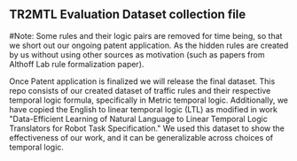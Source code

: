 ## TR2MTL Evaluation Dataset collection file
#Note: Some rules and their logic pairs are removed for time being, so that we short out our ongoing patent application. As the hidden rules are created by us without using other sources as motivation (such as papers from Althoff Lab rule formalization paper).

Once Patent application is finalized we will release the final dataset.
This repo consists of our created dataset of traffic rules and their respective temporal logic formula, specifically in Metric temporal logic.
Additionally, we have copied the English to linear temporal logic (LTL) as modified in work "Data-Efficient Learning of Natural Language to Linear Temporal Logic Translators for Robot Task Specification."
We used this dataset to show the effectiveness of our work, and it can be generalizable across choices of temporal logic.
